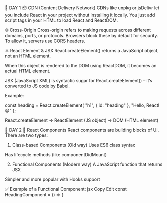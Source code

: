 🧠 DAY 1
📦 CDN (Content Delivery Network)
CDNs like unpkg or jsDelivr let you include React in your project without installing it locally.
You just add script tags in your HTML to load React and ReactDOM.

🌐 Cross-Origin
Cross-origin refers to making requests across different domains, ports, or protocols.
Browsers block these by default for security. To allow it, servers use CORS headers.

⚛️ React Element & JSX
React.createElement() returns a JavaScript object, not an HTML element.

When this object is rendered to the DOM using ReactDOM, it becomes an actual HTML element.

JSX (JavaScript XML) is syntactic sugar for React.createElement() – it’s converted to JS code by Babel.

Example:

const heading = React.createElement(
"h1",
{ id: "heading" },
"Hello, React! 😁"
);

React.createElement → ReactElement (JS object) → DOM (HTML element)

🧠 DAY 2
🧱 React Components
React components are building blocks of UI. There are two types:

1. Class-based Components (Old way)
   Uses ES6 class syntax

Has lifecycle methods (like componentDidMount)

2. Functional Components (Modern way)
   A JavaScript function that returns JSX

Simpler and more popular with Hooks support

✅ Example of a Functional Component:
jsx
Copy
Edit
const HeadingComponent = () => (

  <div id="container">
    <Title />
    <h1>This is a React Functional Component</h1>
  </div>
);

#Parcel

🚀 Parcel Overview (for React Development)
Parcel is a zero-config bundler used for modern web apps like React.

🔧 Development build is automatically optimized and fast.

🌐 Local server starts with live reload for development.

🧠 Hot Module Replacement (HMR) updates HTML/CSS/JS without full reload.

⚙️ File watching algorithm is written in C++ for performance.

⚡ Caching ensures super fast rebuilds.

🖼️ Image optimization is built-in during production.

🧹 Minification reduces file sizes by removing extra spaces and comments.

📦 Bundling combines all your files into optimized output.

🗜️ Compression helps reduce bandwidth and improves load speed.

🔑 Consistent hashing supports long-term caching in browsers.

✂️ Code splitting loads only what’s needed per route or module.

📤 Differential bundling creates separate bundles for modern and older browsers.

🌍 Browser list support allows targeting specific browser versions.

🛠️ Diagnostics give detailed error messages and hints.

🧯 Error handling is built-in for smooth dev experience.

🔐 HTTPS support for secure local development.

🌲 Tree shaking removes unused code automatically.

🧱 Different dev and production bundles with automatic switching.

📜 Transitive dependencies are handled automatically (no need to track them manually).

📦 Prod build: Use npx parcel build index.html (removes .parcel-cache, optimized for deployment).

DAY - 3
#Babel

DAY - 4
Config driven Ui
Project online delivary app
Join function in javasecript.
Map filter and reduce
In react Index using as key bad practice

DAY - 5 Let's get Hooked
Why do we use react ? -> it make u write less code and build the large scarle production.
Never ever keep the hard corded at in our app.

Expor are two types

---> Export Default export/import
export default Component;
import Component from "path";

---> Named Export/Import
export const Component;
import {Component} from "path";
Can we do both at a time???

react can do the fast dom maculation.

React hooks ->utilti function
It is normal js function had supeer power.
State Variable - Super powerful variable.
--->Use State ->Superpowerfull state variable in react.
const [ListofRestaurants] = useState([]);
Whene ever the state variable update the react will rerender compontenet
--->Use Effect ->

Reconciliation Algorithm(React Fiber)

why we need to use the superprops?
In React class components, super(props) is used to call the constructor of the parent class (React.Component) and to pass the props object to it. This is necessary for proper initialization of the component and for accessing this.props within the constructor.
